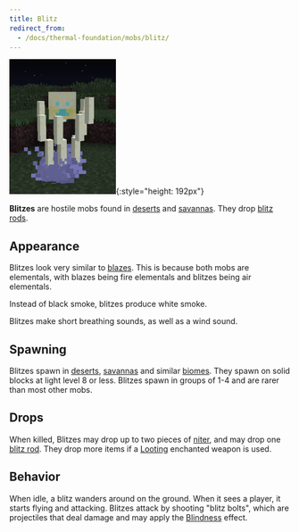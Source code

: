 ```yaml
---
title: Blitz
redirect_from:
  - /docs/thermal-foundation/mobs/blitz/
---
```


![Blitz](/assets/images/thermal-foundation/blitz.png){:style="height: 192px"}


**Blitzes** are hostile mobs found in
[deserts](https://minecraft.gamepedia.com/Desert) and
[savannas](https://minecraft.gamepedia.com/Savanna). They drop [blitz
rods](/docs/thermal-foundation/items/materials/elemental/blitz-rod).


Appearance
----------

Blitzes look very similar to [blazes](https://minecraft.gamepedia.com/Blaze).
This is because both mobs are elementals, with blazes being fire elementals and
blitzes being air elementals.

Instead of black smoke, blitzes produce white smoke.

Blitzes make short breathing sounds, as well as a wind sound.


Spawning
--------

Blitzes spawn in [deserts](https://minecraft.gamepedia.com/Desert),
[savannas](https://minecraft.gamepedia.com/Savanna) and similar
[biomes](https://minecraft.gamepedia.com/Biome). They spawn on solid blocks at
light level 8 or less. Blitzes spawn in groups of 1-4 and are rarer than most
other mobs.


Drops
-----

When killed, Blitzes may drop up to two pieces of
[niter](/docs/thermal-foundation/items/materials/other/niter/), and may drop one
[blitz rod](/docs/thermal-foundation/items/materials/elemental/blitz-rod/). They
drop more items if a [Looting](https://minecraft.gamepedia.com/Looting)
enchanted weapon is used.


Behavior
--------

When idle, a blitz wanders around on the ground. When it sees a player, it
starts flying and attacking. Blitzes attack by shooting "blitz bolts", which are
projectiles that deal damage and may apply the
[Blindness](https://minecraft.gamepedia.com/Blindness) effect.
